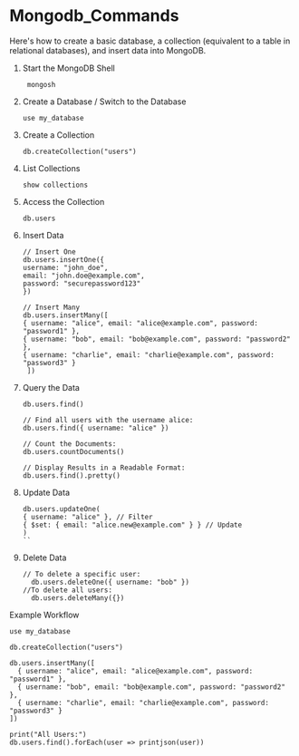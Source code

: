 # Mongodb_Commands

Here's how to create a basic database, a collection (equivalent to a table in relational databases), and insert data into MongoDB.

1. Start the MongoDB Shell
   ```
    mongosh
   ```
2. Create a Database /  Switch to the Database
    ```
    use my_database
   ```
3. Create a Collection
    ```
    db.createCollection("users")
   ```
4. List Collections
     ```
    show collections
   ```
5. Access the Collection
     ```
    db.users
   ```
6. Insert Data
    ```
    // Insert One
    db.users.insertOne({
    username: "john_doe",
    email: "john.doe@example.com",
    password: "securepassword123"
    })

    // Insert Many
    db.users.insertMany([
    { username: "alice", email: "alice@example.com", password: "password1" },
    { username: "bob", email: "bob@example.com", password: "password2" },
    { username: "charlie", email: "charlie@example.com", password: "password3" }
     ])
    ```
7. Query the Data
     ```
    db.users.find()
     
   // Find all users with the username alice:
    db.users.find({ username: "alice" })
     
    // Count the Documents:
     db.users.countDocuments()

    // Display Results in a Readable Format:
     db.users.find().pretty()

   ```
8. Update Data
     ```
    db.users.updateOne(
   { username: "alice" }, // Filter
   { $set: { email: "alice.new@example.com" } } // Update
   )
   ``
9. Delete Data
     ```
     // To delete a specific user:
       db.users.deleteOne({ username: "bob" })
     //To delete all users:
       db.users.deleteMany({})

   ```
Example Workflow
```
use my_database

db.createCollection("users")

db.users.insertMany([
  { username: "alice", email: "alice@example.com", password: "password1" },
  { username: "bob", email: "bob@example.com", password: "password2" },
  { username: "charlie", email: "charlie@example.com", password: "password3" }
])

print("All Users:")
db.users.find().forEach(user => printjson(user))

```
